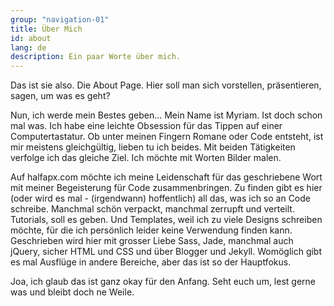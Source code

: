 ```yaml
---
group: "navigation-01"
title: Über Mich
id: about
lang: de
description: Ein paar Worte über mich.
---
```

Das ist sie also. Die About Page.
Hier soll man sich vorstellen, präsentieren, sagen, um was es geht?

Nun, ich werde mein Bestes geben...
Mein Name ist Myriam. Ist doch schon mal was.
Ich habe eine leichte Obsession für das Tippen auf einer Computertastatur. Ob unter meinen Fingern Romane oder Code entsteht, ist mir meistens gleichgültig, lieben tu ich beides. Mit beiden Tätigkeiten verfolge ich das gleiche Ziel. Ich möchte mit Worten Bilder malen.

Auf halfapx.com möchte ich meine Leidenschaft für das geschriebene Wort mit meiner Begeisterung für Code zusammenbringen. Zu finden gibt es hier (oder wird es mal - (irgendwann) hoffentlich) all das, was ich so an Code schreibe. Manchmal schön verpackt, manchmal zerrupft und verteilt. Tutorials, soll es geben. Und Templates, weil ich zu viele Designs schreiben möchte, für die ich persönlich leider keine Verwendung finden kann. Geschrieben wird hier mit grosser Liebe Sass, Jade, manchmal auch jQuery, sicher HTML und CSS und über Blogger und Jekyll. Womöglich gibt es mal Ausflüge in andere Bereiche, aber das ist so der Hauptfokus.

Joa, ich glaub das ist ganz okay für den Anfang. Seht euch um, lest gerne was und bleibt doch ne Weile.

